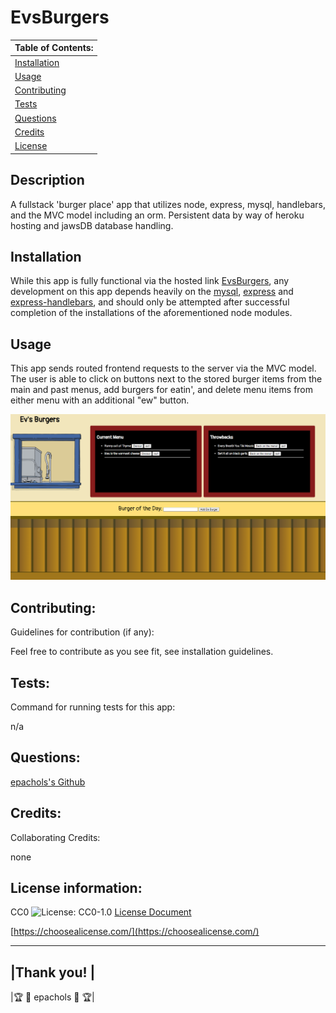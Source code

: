 # EvsBurgers

  |      Table of Contents:       |
  |-------------------------------|
  | [Installation](#installation) |
  |        [Usage](#usage)        |
  | [Contributing](#contributing) |
  |     [Tests](#tests)           |
  |    [Questions](#questions)    |
  |    [Credits](#credits)        |
  |     [License](#license)       |
  
  ## Description
  
 A fullstack 'burger place' app that utilizes node, express, mysql, handlebars, and the MVC model including an orm. Persistent data by way of heroku hosting and jawsDB database handling.
  
  ## Installation
  
 While this app is fully functional via the hosted link [EvsBurgers](https://pure-spire-01384.herokuapp.com/), any development on this app depends heavily on the [mysql](https://www.npmjs.com/package/mysql), [express](https://www.npmjs.com/package/express) and [express-handlebars](https://www.npmjs.com/package/express-handlebars), and should only be attempted after successful completion of the installations of the aforementioned node modules.
  
  
  ## Usage 
  

  This app sends routed frontend requests to the server via the MVC model.  The user is able to click on buttons next to the stored burger items from the main and past menus, add burgers for eatin', and delete menu items from either menu with an additional "ew" button. 

  ![Preview](./public/assets/images/preview.png)
  
  
  ## Contributing:
   
 Guidelines for contribution (if any): 

   Feel free to contribute as you see fit, see installation guidelines.  
  
  
  ## Tests:
  Command for running tests for this app:
  
 n/a
  
  
  ## Questions:
  [epachols's Github](https://github.com/epachols/)
  
  
  ## Credits:
   Collaborating Credits:
  
 none
  
  ## License information:
  
 
  CC0 ![License: CC0-1.0](https://licensebuttons.net/l/zero/1.0/80x15.png) [License Document](https://creativecommons.org/publicdomain/zero/1.0/)
  
  [https://choosealicense.com/](https://choosealicense.com/)
  
  ---
  
  |Thank you!         |
  --------------------
  |🏆 &#x1F981; epachols &#x1F981; 🏆|
  
